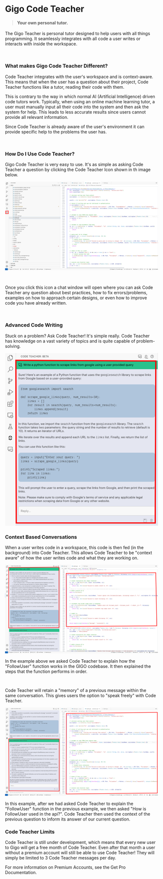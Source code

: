# Gigo Code Teacher
>#### Your own personal tutor.

The Gigo Teacher is personal tutor designed to help users with all things programming. It seamlessly integrates with all code a user writes or interacts with inside the workspace.

</br>

### **What makes Gigo Code Teacher Different?**

Code Teacher integrates with the user's workspace and is context-aware. This means that when the user has a question about their project, Code Teacher functions like a tutor, reading their code with them.

This is contrary to the way in which normal AI (Artificial Intelligence) driven code tutors work. Typically, when using an online machine learning tutor, a user must manually input all their code into the system and then ask the system for help. This leads to less accurate results since users cannot provide all relevant information.

Since Code Teacher is already aware of the user's environment it can provide specific help to the problems the user has.

</br>

### **How Do I Use Code Teacher?**

Gigo Code Teacher is very easy to use. It's as simple as asking Code Teacher a question by clicking the Code Teacher Icon shown in th image below.

![extension_code_teacher_1.svg](https://raw.githubusercontent.com/Gage-Technologies/gigo-documentation/master/extension/code_teacher/extension_code_teacher_1.svg)

</br>

Once you click this icon a chat window will open where you can ask Code Teacher any question about best practices, how to fix errors/problems, examples on how to approach certain designs, or even how to improve code you have already written.

</br>

### **Advanced Code Writing**

Stuck on a problem? Ask Code Teacher! It's simple really. Code Teacher has knowledge on a vast variety of topics and is quite capable of problem-solving.

![extension_code_teacher_2.svg](https://raw.githubusercontent.com/Gage-Technologies/gigo-documentation/master/extension/code_teacher/extension_code_teacher_2.svg)


### **Context Based Conversations**

When a user writes code in a workspace, this code is then fed (in the background) into Code Teacher. This allows Code Teacher to be "context aware" of how the user writes code and what they are working on.


![extension_code_teacher_2.svg](https://raw.githubusercontent.com/Gage-Technologies/gigo-documentation/master/extension/code_teacher/extension_code_teacher_3.svg)

In the example above we asked Code Teacher to explain how the "FollowUser" function works in the GIGO codebase. It then explained the steps that the function performs in order.

</br>

Code Teacher will retain a "memory" of a previous message within the same conversation. This gives users the option to "speak freely" with Code Teacher.

![extension_code_teacher_3.svg](https://raw.githubusercontent.com/Gage-Technologies/gigo-documentation/master/extension/code_teacher/extension_code_teacher_4.svg)

In this example, after we had asked Code Teacher to explain the "FollowUser" function in the previous example, we then asked "How is FollowUser used in the api?". Code Teacher then used the context of the previous question to inform its answer of our current question.


### **Code Teacher Limits**

Code Teacher is still under development, which means that every new user to Gigo will get a free month of Code Teacher. Even after that month a user without a premium account will still be able to use Code Teacher! They will simply be limited to 3 Code Teacher messages per day.

For more information on Premium Accounts, see the Get Pro Documentation.

